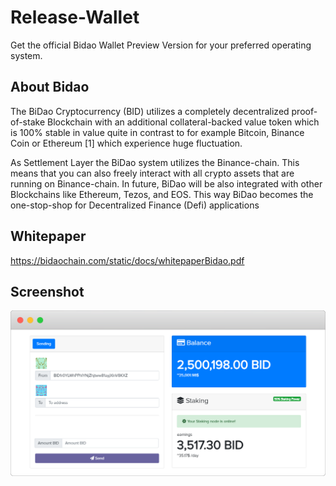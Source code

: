 # Release-Wallet
Get the official Bidao Wallet Preview Version for your preferred operating system.

## About Bidao
The BiDao Cryptocurrency (BID) utilizes a completely decentralized proof-of-stake Blockchain with an additional collateral-backed value token which is 100% stable in value quite in contrast to for example Bitcoin, Binance Coin or Ethereum [1] which experience huge fluctuation. 

As Settlement Layer the BiDao system utilizes the Binance-chain. This means that you can also freely interact with all crypto assets that are running on Binance-chain. In future, BiDao will be also integrated with other Blockchains like Ethereum, Tezos, and EOS. This way BiDao becomes the one-stop-shop for Decentralized Finance (Defi) applications

## Whitepaper
https://bidaochain.com/static/docs/whitepaperBidao.pdf

## Screenshot
![alt text](https://raw.githubusercontent.com/Bidaochain/Bidao-Wallet/master/screenshots/screenshot_wallet.png)

